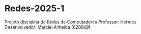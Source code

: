 # Redes-2025-1
Projeto disciplina de Redes de Computadores
Professor: Hermes
Desenvolvedor: Marciel Almeida (628069)

